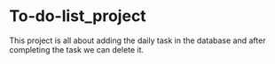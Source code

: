 # To-do-list_project
This project is all about adding the daily task in the database and after completing the task we can delete it.
